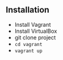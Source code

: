 ## Installation ##
 - Install Vagrant
 - Install VirtualBox
 - git clone project
 - ```cd vagrant```
 - ```vagrant up```